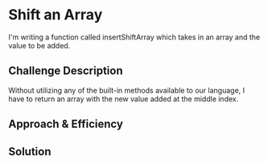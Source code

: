 # Shift an Array
I'm writing a function called insertShiftArray which takes in an array and the value to be added. 

## Challenge Description
Without utilizing any of the built-in methods available to our language, I have to return an array with the new value added at the middle index.

## Approach & Efficiency
<!-- What approach did you take? Why? What is the Big O space/time for this approach? -->

## Solution
<!-- Embedded whiteboard image -->